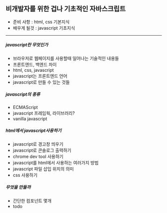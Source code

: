 ## 비개발자를 위한 겁나 기초적인 자바스크립트

- 준비 사항 : html, css 기본지식
- 배우게 될것 : javascript 기초지식

---

##### javascript란 무엇인가

- 브라우저로 웹페이지를 사용할때 일어나는 기술적인 내용들
- 프론트엔드, 백엔드 차이
- html, css, javascript
- javascript는 프론트엔드 언어
- javascript로 만들 수 있는 것들

##### javascript의 종류

- ECMAScript
- javascript 프레임웍, 라이브러리?
- vanilla javascript

##### html에서 javascript사용하기

- javascript로 경고창 띄우기
- javascript로 콘솔로그 출력하기
- chrome dev tool 사용하기
- javascript를 html에서 사용하는 여러가지 방법
- javascript 파일 삽입 위치의 의미
- css 사용하기

##### 무엇을 만들까

- 간단한 컴포넌트 몇개
- todo
